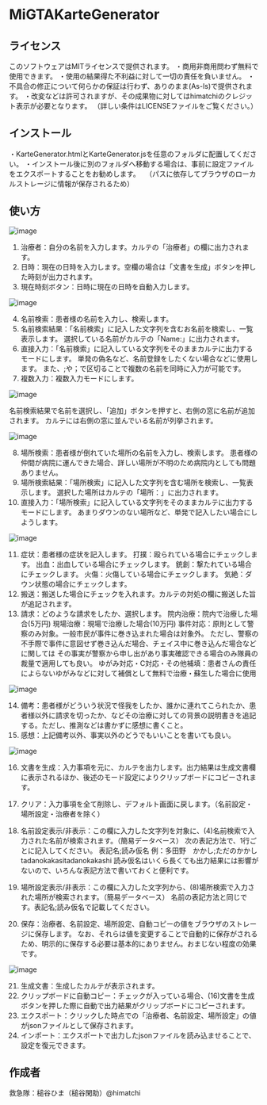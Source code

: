 # MiGTAKarteGenerator

## ライセンス
このソフトウェアはMITライセンスで提供されます。
・商用非商用問わず無料で使用できます。
・使用の結果得た不利益に対して一切の責任を負いません。
・不具合の修正について何らかの保証は行わず、ありのまま(As-Is)で提供されます。
・改変などは許可されますが、その成果物に対してはhimatchiのクレジット表示が必要となります。
（詳しい条件はLICENSEファイルをご覧ください。）

## インストール
・KarteGenerator.htmlとKarteGenerator.jsを任意のフォルダに配置してください。
・インストール後に別のフォルダへ移動する場合は、事前に設定ファイルをエクスポートすることをお勧めします。
　（パスに依存してブラウザのローカルストレージに情報が保存されるため）

## 使い方

![image](https://github.com/himatchi/MiGTAKarteGenerator/assets/17907095/5610c503-e4b2-4821-a8d2-dd35a08f356a)

1. 治療者：自分の名前を入力します。カルテの「治療者」の欄に出力されます。
2. 日時：現在の日時を入力します。空欄の場合は「文書を生成」ボタンを押した時刻が出力されます。
3. 現在時刻ボタン：日時に現在の日時を自動入力します。

![image](https://github.com/himatchi/MiGTAKarteGenerator/assets/17907095/127bc3ba-2e5d-44a8-9dad-7d14f7dc7fef)

4. 名前検索：患者様の名前を入力し、検索します。
5. 名前検索結果：「名前検索」に記入した文字列を含むお名前を検索し、一覧表示します。
   選択している名前がカルテの「Name:」に出力されます。
6. 直接入力：「名前検索」に記入している文字列をそのままカルテに出力するモードにします。
   単発の偽名など、名前登録をしたくない場合などに使用します。
   また、;や；で区切ることで複数の名前を同時に入力が可能です。
7. 複数入力：複数入力モードにします。

![image](https://github.com/himatchi/MiGTAKarteGenerator/assets/17907095/50cd4c18-9cc2-46f7-b0ea-f4f49ce5b4f9)

名前検索結果で名前を選択し、「追加」ボタンを押すと、右側の窓に名前が追加されます。
カルテには右側の窓に並んでいる名前が列挙されます。

![image](https://github.com/himatchi/MiGTAKarteGenerator/assets/17907095/36477030-dc3a-4d3a-936d-0c98a0364814)

8. 場所検索：患者様が倒れていた場所の名前を入力し、検索します。
   患者様の仲間が病院に運んできた場合、詳しい場所が不明のため病院内としても問題ありません。
9. 場所検索結果：「場所検索」に記入した文字列を含む場所を検索し、一覧表示します。
    選択した場所はカルテの「場所：」に出力されます。
10. 直接入力：「場所検索」に記入している文字列をそのままカルテに出力するモードにします。
    あまりダウンのない場所など、単発で記入したい場合にしようします。

![image](https://github.com/himatchi/MiGTAKarteGenerator/assets/17907095/259ce6f0-4434-41cc-8a6a-bfc6a342e574)

11. 症状：患者様の症状を記入します。
    打撲：殴られている場合にチェックします。
    出血：出血している場合にチェックします。
    銃創：撃たれている場合にチェックします。
    火傷：火傷している場合にチェックします。
    気絶：ダウン状態の場合にチェックします。 
12. 搬送：搬送した場合にチェックを入れます。カルテの対処の欄に搬送した旨が追記されます。
13. 請求：どのような請求をしたか、選択します。
    院内治療：院内で治療した場合(5万円)
    現場治療：現場で治療した場合(10万円)
    事件対応：原則として警察のみ対象。一般市民が事件に巻き込まれた場合は対象外。
    ただし、警察の不手際で事件に意図せず巻き込んだ場合、チェイス中に巻き込んだ場合などに関しては
    その事実が警察から申し出があり事実確認できる場合のみ隊員の裁量で適用しても良い。
    ゆがみ対応・C対応・その他補填：患者さんの責任によらないゆがみなどに対して補償として無料で治療・蘇生した場合に使用

![image](https://github.com/himatchi/MiGTAKarteGenerator/assets/17907095/3dd8de90-a347-4ef4-bdf2-e7224e41f841)

14. 備考：患者様がどういう状況で怪我をしたか、誰かに連れてこられたか、患者様以外に請求を切ったか、などその治療に対しての背景の説明書きを追記する。ただし、推測などは書かずに感想に書くこと。
15. 感想：上記備考以外、事実以外のどうでもいいことを書いても良い。

![image](https://github.com/himatchi/MiGTAKarteGenerator/assets/17907095/0de09d5f-310e-4615-87fd-b675f20d8f79)

16. 文書を生成：入力事項を元に、カルテを出力します。出力結果は生成文書欄に表示されるほか、後述のモード設定によりクリップボードにコピーされます。
17. クリア：入力事項を全て削除し、デフォルト画面に戻します。（名前設定・場所設定・治療者を除く）
18. 名前設定表示/非表示：この欄に入力した文字列を対象に、(4)名前検索で入力された名前が検索されます。（簡易データベース）
    次の表記方法で、1行ごとに記入してください。
    表記名;読み仮名
    例：多田野　かかし;ただのかかしtadanokakasitadanokakashi
    読み仮名はいくら長くても出力結果には影響がないので、いろんな表記方法で書いておくと便利です。
    
19. 場所設定表示/非表示：この欄に入力した文字列から、(8)場所検索で入力された場所が検索されます。（簡易データベース）
    名前の表記方法と同じです。表記名;読み仮名で記載してください。
20. 保存：治療者、名前設定、場所設定、自動コピーの値をブラウザのストレージに保存します。
    なお、それらは値を変更することで自動的に保存がされるため、明示的に保存する必要は基本的にありません。おまじない程度の効果です。

![image](https://github.com/himatchi/MiGTAKarteGenerator/assets/17907095/7b64b95c-4864-43af-b6b4-93268241542e)

21. 生成文書：生成したカルテが表示されます。
22. クリップボードに自動コピー：チェックが入っている場合、(16)文書を生成ボタンを押した際に自動で出力結果がクリップボードにコピーされます。
23. エクスポート：クリックした時点での「治療者、名前設定、場所設定」の値がjsonファイルとして保存されます。
24. インポート：エクスポートで出力したjsonファイルを読み込ませることで、設定を復元できます。

## 作成者
救急隊：槌谷ひま（槌谷閑助）@himatchi
